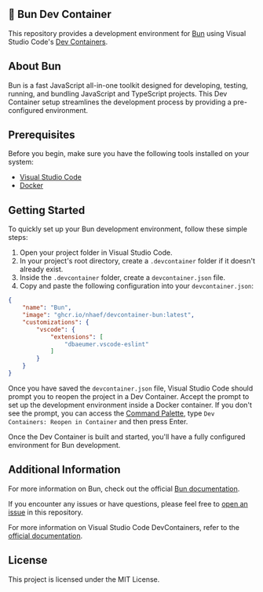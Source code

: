 🚀 Bun Dev Container
---------------------

This repository provides a development environment for [Bun](https://bun.sh/) using Visual Studio Code's [Dev Containers](https://containers.dev/).

## About Bun

Bun is a fast JavaScript all-in-one toolkit designed for developing, testing, running, and bundling JavaScript and TypeScript projects.
This Dev Container setup streamlines the development process by providing a pre-configured environment.

## Prerequisites

Before you begin, make sure you have the following tools installed on your system:
* [Visual Studio Code](https://code.visualstudio.com/)
* [Docker](https://www.docker.com/)

## Getting Started

To quickly set up your Bun development environment, follow these simple steps:

1. Open your project folder in Visual Studio Code.
2. In your project's root directory, create a `.devcontainer` folder if it doesn't already exist.
3. Inside the `.devcontainer` folder, create a `devcontainer.json` file.
4. Copy and paste the following configuration into your `devcontainer.json`:

```json
{
    "name": "Bun",
    "image": "ghcr.io/nhaef/devcontainer-bun:latest",
    "customizations": {
        "vscode": {
            "extensions": [
                "dbaeumer.vscode-eslint"
            ]
        }
    }
}
```

Once you have saved the `devcontainer.json` file,
Visual Studio Code should prompt you to reopen the project in a Dev Container.
Accept the prompt to set up the development environment inside a Docker container.
If you don't see the prompt,
you can access the [Command Palette](https://code.visualstudio.com/docs/getstarted/userinterface#_command-palette),
type `Dev Containers: Reopen in Container`
and then press Enter.

Once the Dev Container is built and started, you'll have a fully configured environment for Bun development.

## Additional Information

For more information on Bun, check out the official [Bun documentation](https://bun.sh/docs).

If you encounter any issues or have questions, please feel free to [open an issue](https://github.com/nhaef/devcontainer-bun/issues/new) in this repository.

For more information on Visual Studio Code DevContainers, refer to the [official documentation](https://code.visualstudio.com/docs/devcontainers/containers).

## License

This project is licensed under the MIT License.